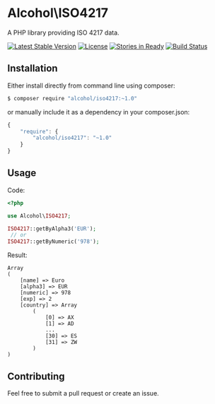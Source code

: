# Alcohol\ISO4217

A PHP library providing ISO 4217 data.

[![Latest Stable Version](https://poser.pugx.org/alcohol/iso4217/v/stable.png)](https://packagist.org/packages/alcohol/iso4217)
[![License](https://poser.pugx.org/alcohol/iso4217/license.png)](https://packagist.org/packages/alcohol/iso4217)
[![Stories in Ready](https://badge.waffle.io/alcohol/iso4217.png?label=ready&title=Ready)](https://waffle.io/alcohol/iso4217)
[![Build Status](https://travis-ci.org/alcohol/iso4217.svg?branch=master)](https://travis-ci.org/alcohol/iso4217)

## Installation

Either install directly from command line using composer:

``` sh
$ composer require "alcohol/iso4217:~1.0"
```

or manually include it as a dependency in your composer.json:

``` javascript
{
    "require": {
        "alcohol/iso4217": "~1.0"
    }
}
```

## Usage

Code:

``` php
<?php

use Alcohol\ISO4217;

ISO4217::getByAlpha3('EUR');
 // or
ISO4217::getByNumeric('978');
```

Result:

```
Array
(
    [name] => Euro
    [alpha3] => EUR
    [numeric] => 978
    [exp] => 2
    [country] => Array
        (
            [0] => AX
            [1] => AD
            ...
            [30] => ES
            [31] => ZW
        )
)
```

## Contributing

Feel free to submit a pull request or create an issue.
